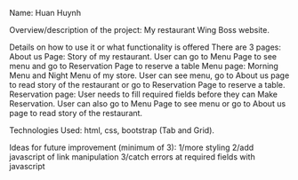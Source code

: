 Name: Huan Huynh 

Overview/description of the project: My restaurant Wing Boss website.

Details on how to use it or what functionality is offered 
    There are 3 pages:
     About us Page: Story of my restaurant. User can go to Menu Page to see menu and go to Reservation Page to reserve a table
     Menu page: Morning Menu and Night Menu of my store. User can see menu, go to About us page to read story of the restaurant or go to Reservation Page to reserve a table.
     Reservation page: User needs to fill required fields before they can Make Reservation. User can also go to Menu Page to see menu or go to About us page to read story of the restaurant.

Technologies Used: html, css, bootstrap (Tab and Grid).

Ideas for future improvement (minimum of 3):
1/more styling
2/add javascript of link manipulation
3/catch errors at required fields with javascript
